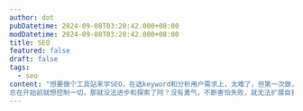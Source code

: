 ```yaml
---
author: dot
pubDatetime: 2024-09-08T03:20:42.000+08:00
modDatetime: 2024-09-08T03:20:42.000+08:00
title: SEO
featured: false
draft: false
tags:
  - seo
content: "想要做个工具站来学SEO，在选keyword和分析用户需求上，太难了，但第一次做，只是为了跑通流程罢了，如果一直耽搁在这，就没法前进，只是停滞，而且一旦着眼那些不好的地方，就没法开始了，所以想太多真的有用吗？还是过拟合了？-->
总在开始前就想控制一切，那就没法进步和探索了阿？没有勇气，不断害怕失败，就无法扩展自我了"
---
```

